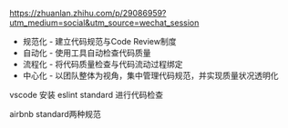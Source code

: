 https://zhuanlan.zhihu.com/p/29086959?utm_medium=social&utm_source=wechat_session

- 规范化 - 建立代码规范与Code Review制度
- 自动化 - 使用工具自动检查代码质量
- 流程化 - 将代码质量检查与代码流动过程绑定
- 中心化 - 以团队整体为视角，集中管理代码规范，并实现质量状况透明化


vscode 
安装 eslint standard 进行代码检查

airbnb  standard两种规范